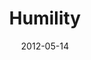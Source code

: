 ---
layout: music 
title: "Humility"
series: "James: Putting Your Faith to Work"
date: 2012-05-14 
description: "Brian Tome talks about the practical things that humble people do, and how we can integrate those things into our lives."
audio: "http://www.crossroads.net/players/media/hq/james_04.mp3"
audio-duration: "44:18"
---